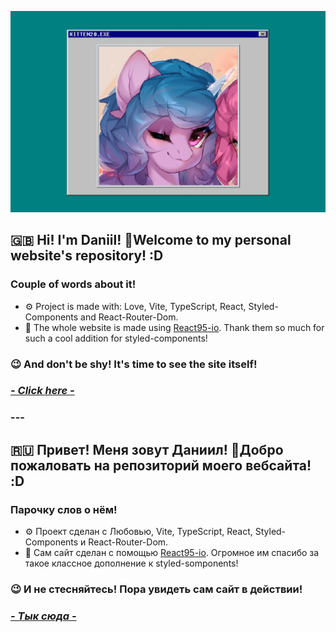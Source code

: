 ![alt text](https://raw.githubusercontent.com/kitten20/personal-website/master/public/og-photo.png)

## 🇬🇧 Hi! I'm Daniil! 👋Welcome to my personal website's repository! :D
<h3>Couple of words about it!</h3>

- ⚙ Project is made with: Love, Vite, TypeScript, React, Styled-Components and React-Router-Dom.
- 💅 The whole website is made using [React95-io](https://github.com/react95-io/React95/). Thank them so much for such a cool addition for styled-components!

<h3>😉 And don't be shy! It's time to see the site itself!<h3>

### [*- Click here -*](https://scriptkitty.ru)

<h3>---</h3>

## 🇷🇺 Привет! Меня зовут Даниил! 👋Добро пожаловать на репозиторий моего вебсайта! :D

<h3>Парочку слов о нём!</h3>

- ⚙ Проект сделан с Любовью, Vite, TypeScript, React, Styled-Components и React-Router-Dom.
- 💅 Сам сайт сделан с помощью [React95-io](https://github.com/react95-io/React95/). Огромное им спасибо за такое классное дополнение к styled-somponents!

<h3>😉 И не стесняйтесь! Пора увидеть сам сайт в действии!<h3>

### [*- Тык сюда -*](https://scriptkitty.ru/ru)